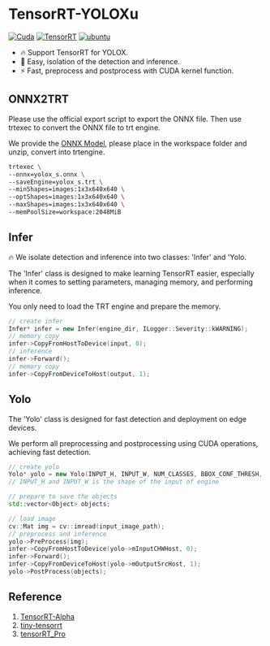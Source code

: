# TensorRT-YOLOXu

[![Cuda](https://img.shields.io/badge/CUDA-11.3-%2376B900?logo=nvidia)](https://developer.nvidia.com/cuda-toolkit-archive)  [![TensorRT](./img/TensorRT.svg)](https://developer.nvidia.com/nvidia-tensorrt-8x-download) [![ubuntu](img/ubuntu.svg)](https://releases.ubuntu.com/18.04/)

- 🔥 Support TensorRT for YOLOX.
- 🚀 Easy, isolation of the detection and inference.
- ⚡ Fast, preprocess and postprocess with CUDA kernel function.

## ONNX2TRT

Please use the official export script to export the ONNX file. Then use trtexec to convert the ONNX file to trt engine. 

We provide the [ONNX Model](https://drive.google.com/file/d/19k7AxSO0Sn84OLqCNOxBfZLp8mXUTPCh/view?usp=drive_link), please place in the workspace folder and unzip, convert into trtengine.

```sh
trtexec \
--onnx=yolox_s.onnx \
--saveEngine=yolox_s.trt \
--minShapes=images:1x3x640x640 \
--optShapes=images:1x3x640x640 \
--maxShapes=images:1x3x640x640 \
--memPoolSize=workspace:2048MiB
```

## Infer

🔥 We isolate detection and inference into two classes: 'Infer' and 'Yolo.

The 'Infer' class is designed to make learning TensorRT easier, especially when it comes to setting parameters, managing memory, and performing inference. 

You only need to load the TRT engine and prepare the memory.

```c++
// create infer
Infer* infer = new Infer(engine_dir, ILogger::Severity::kWARNING);
// memory copy 
infer->CopyFromHostToDevice(input, 0);
// inference
infer->Forward();
// memory copy 
infer->CopyFromDeviceToHost(output, 1);
```

## Yolo

The 'Yolo' class is designed for fast detection and deployment on edge devices. 

We perform all preprocessing and postprocessing using CUDA operations, achieving fast detection.

```c++
// create yolo 
Yolo* yolo = new Yolo(INPUT_H, INPUT_W, NUM_CLASSES, BBOX_CONF_THRESH, IOU_THRESH, USE_DEVICE);
// INPUT_H and INPUT_W is the shape of the input of engine

// prepare to save the objects
std::vector<Object> objects;

// load image
cv::Mat img = cv::imread(input_image_path);
// preprocess and inference
yolo->PreProcess(img);
infer->CopyFromHostToDevice(yolo->mInputCHWHost, 0);
infer->Forward();
infer->CopyFromDeviceToHost(yolo->mOutputSrcHost, 1);
yolo->PostProcess(objects);
```

## Reference

1. [TensorRT-Alpha](https://github.com/FeiYull/TensorRT-Alpha)
2. [tiny-tensorrt](https://github.com/zerollzeng/tiny-tensorrt)
3. [tensorRT_Pro](https://github.com/shouxieai/tensorRT_Pro)